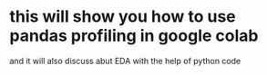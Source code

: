 # this will show you how to use pandas profiling in google colab
and it will also discuss abut EDA with the help of python code

